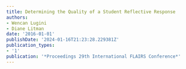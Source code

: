 ```yaml
---
title: Determining the Quality of a Student Reflective Response
authors:
- Wencan Lugini
- Diane Litman
date: '2016-01-01'
publishDate: '2024-01-16T21:23:28.229381Z'
publication_types:
- '1'
publication: '*Proceedings 29th International FLAIRS Conference*'
---
```

